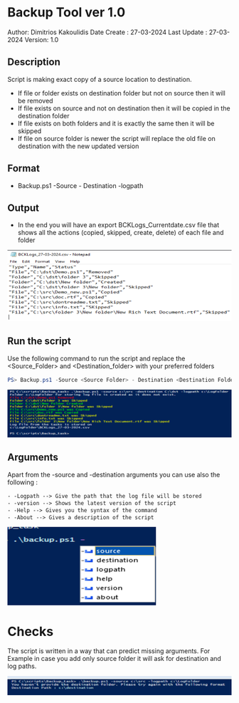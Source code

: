 # Backup Tool ver 1.0

 Author: Dimitrios Kakoulidis
 Date Create : 27-03-2024
 Last Update : 27-03-2024
 Version: 1.0

 ## Description 
   Script is making exact copy of a source location to destination.
   - If file or folder exists on destination folder but not on source then it will be removed
   - If file exists on source and not on destination then it will be copied in the destination folder
   - If file exists on both folders and it is  exactly the same then it will be skipped 
   - If file on source folder is newer the script will replace the old file on destination with the new updated version
 
 ## Format
   - Backup.ps1 -Source <Source Folder> - Destination <Destination Folder> -logpath <Log Folder>  
  
 ## Output
   - In the end you will have an export BCKLogs_Currentdate.csv file that shows all the actions (copied, skipped, create, delete) of each file and folder
 
 ![Alt text](/screenshots/report.png?raw=true "CSV Export")


 ## Run the script
 
   Use the following command to run the script and replace the <Source_Folder> and <Destination_folder> with your preferred folders
```powershell
PS> Backup.ps1 -Source <Source Folder> - Destination <Destination Folder> -logpath <Log Folder> 
```
   ![Alt text](/screenshots/Output.png?raw=true "Console Output")

## Arguments
Apart from the -source and -destination arguments you can use also the following :
```
- -Logpath --> Give the path that the log file will be stored
- -version --> Shows the latest version of the script
- -Help --> Gives you the syntax of the command
- -About --> Gives a description of the script
```

 ![Alt text](/screenshots/triggers.png?raw=true "Arguments")

# Checks

The script is written in a way that can predict missing arguments. For Example in case you add only source folder it will ask for destination and log paths. 

 ![Alt text](/screenshots/no_dest_folder.png?raw=true "Error")
